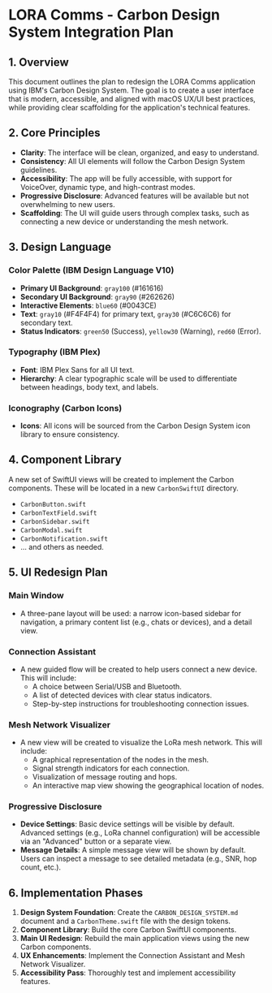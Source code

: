 # LORA Comms - Carbon Design System Integration Plan

## 1. Overview

This document outlines the plan to redesign the LORA Comms application using IBM's Carbon Design System. The goal is to create a user interface that is modern, accessible, and aligned with macOS UX/UI best practices, while providing clear scaffolding for the application's technical features.

## 2. Core Principles

- **Clarity**: The interface will be clean, organized, and easy to understand.
- **Consistency**: All UI elements will follow the Carbon Design System guidelines.
- **Accessibility**: The app will be fully accessible, with support for VoiceOver, dynamic type, and high-contrast modes.
- **Progressive Disclosure**: Advanced features will be available but not overwhelming to new users.
- **Scaffolding**: The UI will guide users through complex tasks, such as connecting a new device or understanding the mesh network.

## 3. Design Language

### Color Palette (IBM Design Language V10)

- **Primary UI Background**: `gray100` (#161616)
- **Secondary UI Background**: `gray90` (#262626)
- **Interactive Elements**: `blue60` (#0043CE)
- **Text**: `gray10` (#F4F4F4) for primary text, `gray30` (#C6C6C6) for secondary text.
- **Status Indicators**: `green50` (Success), `yellow30` (Warning), `red60` (Error).

### Typography (IBM Plex)

- **Font**: IBM Plex Sans for all UI text.
- **Hierarchy**: A clear typographic scale will be used to differentiate between headings, body text, and labels.

### Iconography (Carbon Icons)

- **Icons**: All icons will be sourced from the Carbon Design System icon library to ensure consistency.

## 4. Component Library

A new set of SwiftUI views will be created to implement the Carbon components. These will be located in a new `CarbonSwiftUI` directory.

- `CarbonButton.swift`
- `CarbonTextField.swift`
- `CarbonSidebar.swift`
- `CarbonModal.swift`
- `CarbonNotification.swift`
- ... and others as needed.

## 5. UI Redesign Plan

### Main Window

- A three-pane layout will be used: a narrow icon-based sidebar for navigation, a primary content list (e.g., chats or devices), and a detail view.

### Connection Assistant

- A new guided flow will be created to help users connect a new device. This will include:
  - A choice between Serial/USB and Bluetooth.
  - A list of detected devices with clear status indicators.
  - Step-by-step instructions for troubleshooting connection issues.

### Mesh Network Visualizer

- A new view will be created to visualize the LoRa mesh network. This will include:
  - A graphical representation of the nodes in the mesh.
  - Signal strength indicators for each connection.
  - Visualization of message routing and hops.
  - An interactive map view showing the geographical location of nodes.

### Progressive Disclosure

- **Device Settings**: Basic device settings will be visible by default. Advanced settings (e.g., LoRa channel configuration) will be accessible via an "Advanced" button or a separate view.
- **Message Details**: A simple message view will be shown by default. Users can inspect a message to see detailed metadata (e.g., SNR, hop count, etc.).

## 6. Implementation Phases

1.  **Design System Foundation**: Create the `CARBON_DESIGN_SYSTEM.md` document and a `CarbonTheme.swift` file with the design tokens.
2.  **Component Library**: Build the core Carbon SwiftUI components.
3.  **Main UI Redesign**: Rebuild the main application views using the new Carbon components.
4.  **UX Enhancements**: Implement the Connection Assistant and Mesh Network Visualizer.
5.  **Accessibility Pass**: Thoroughly test and implement accessibility features.

